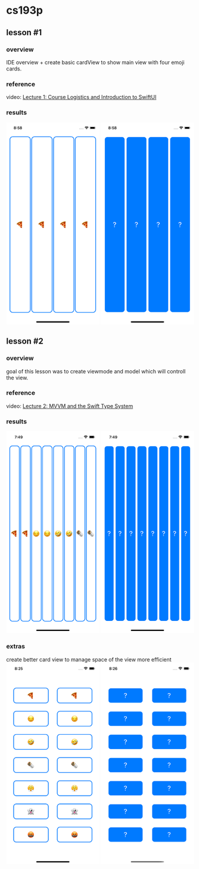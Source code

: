 # cs193p

## lesson #1

### overview
IDE overview + create basic cardView to show main view with four emoji cards.

### reference
video: [Lecture 1: Course Logistics and Introduction to SwiftUI](https://youtu.be/jbtqIBpUG7g)

### results
<img src="https://github.com/szymontrombik/cs193p/blob/main/images/cardGame0101_faceUp.png" width="250"> <img src="https://github.com/szymontrombik/cs193p/blob/main/images/cardGame0102_faceDown.png" width="250">

## lesson #2

### overview
goal of this lesson was to create viewmode and model which will controll the view.

### reference
video: [Lecture 2: MVVM and the Swift Type System](https://youtu.be/4GjXq2Sr55Q)

### results
<img src="https://github.com/szymontrombik/cs193p/blob/main/images/cardGame0201_faceUp.png" width="250"> <img src="https://github.com/szymontrombik/cs193p/blob/main/images/cardGame0202_faceDown.png" width="250">

### extras
create better card view to manage space of the view more efficient
<img src="https://github.com/szymontrombik/cs193p/blob/main/images/cardGame0203_faceUp.png" width="250"> <img src="https://github.com/szymontrombik/cs193p/blob/main/images/cardGame0204_faceDown.png" width="250">

